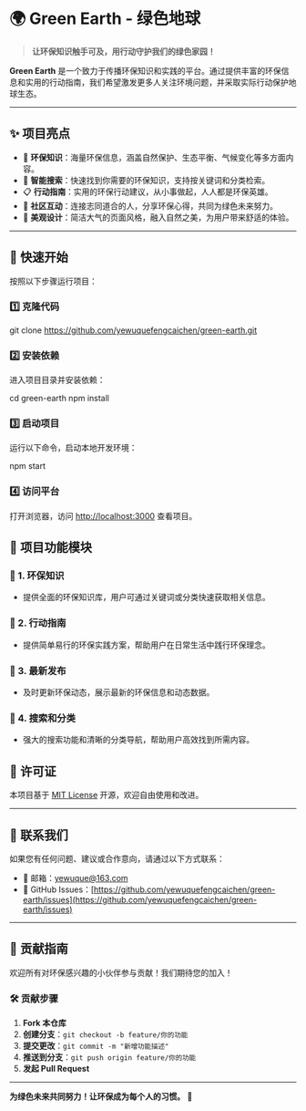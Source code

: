 # 🌍 Green Earth - 绿色地球

> **让环保知识触手可及，用行动守护我们的绿色家园！**

**Green Earth** 是一个致力于传播环保知识和实践的平台。通过提供丰富的环保信息和实用的行动指南，我们希望激发更多人关注环境问题，并采取实际行动保护地球生态。

---

## ✨ 项目亮点

- 🌱 **环保知识**：海量环保信息，涵盖自然保护、生态平衡、气候变化等多方面内容。
- 🔎 **智能搜索**：快速找到你需要的环保知识，支持按关键词和分类检索。
- 📋 **行动指南**：实用的环保行动建议，从小事做起，人人都是环保英雄。
- 💬 **社区互动**：连接志同道合的人，分享环保心得，共同为绿色未来努力。
- 🎨 **美观设计**：简洁大气的页面风格，融入自然之美，为用户带来舒适的体验。

---

## 🚀 快速开始

按照以下步骤运行项目：

### 1️⃣ 克隆代码


git clone https://github.com/yewuquefengcaichen/green-earth.git


### 2️⃣ 安装依赖

进入项目目录并安装依赖：


cd green-earth
npm install


### 3️⃣ 启动项目

运行以下命令，启动本地开发环境：


npm start


### 4️⃣ 访问平台

打开浏览器，访问 [http://localhost:3000](http://localhost:3000) 查看项目。



## 📖 项目功能模块

### 🌟 1. 环保知识
- 提供全面的环保知识库，用户可通过关键词或分类快速获取相关信息。

### 🌟 2. 行动指南
- 提供简单易行的环保实践方案，帮助用户在日常生活中践行环保理念。

### 🌟 3. 最新发布
- 及时更新环保动态，展示最新的环保信息和动态数据。

### 🌟 4. 搜索和分类
- 强大的搜索功能和清晰的分类导航，帮助用户高效找到所需内容。



## 📜 许可证

本项目基于 [MIT License](LICENSE) 开源，欢迎自由使用和改进。

---

## 💬 联系我们

如果您有任何问题、建议或合作意向，请通过以下方式联系：

- 📧 邮箱：yewuque@163.com
- 🐙 GitHub Issues：[https://github.com/yewuquefengcaichen/green-earth/issues](https://github.com/yewuquefengcaichen/green-earth/issues)

---

## 🌟 贡献指南

欢迎所有对环保感兴趣的小伙伴参与贡献！我们期待您的加入！

### 🛠️ 贡献步骤

1. **Fork 本仓库**  
2. **创建分支**：`git checkout -b feature/你的功能`
3. **提交更改**：`git commit -m "新增功能描述"`
4. **推送到分支**：`git push origin feature/你的功能`
5. **发起 Pull Request**

---

**为绿色未来共同努力！让环保成为每个人的习惯。** 🌳

